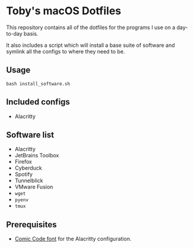 # Toby's macOS Dotfiles

This repository contains all of the dotfiles for the programs I use on a day-to-day basis. 

It also includes a script which will install a base suite of software and symlink all the configs to where they need to be.

## Usage

`bash install_software.sh`

## Included configs

- Alacritty

## Software list

- Alacritty
- JetBrains Toolbox
- Firefox
- Cyberduck
- Spotify
- Tunnelblick
- VMware Fusion
- `wget`
- `pyenv`
- `tmux`

## Prerequisites

- [Comic Code font](https://www.myfonts.com/fonts/tabular-type-foundry/comic-code/) for the Alacritty configuration.